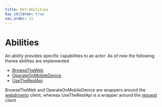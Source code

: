 ```yaml
---
title: Ref:Abilities
has_children: true
nav_order: 12
---
```


# Abilities

An ability provides specific capabilities to an actor. As of now the following theree abilities are implemented

- [BrowseTheWeb](abilities/BROWSE_THE_WEB.md)
- [OperateOnMobileDevice](abilities/OPERATE_ON_MOBILE_DEVICE.md)
- [UseTheRestApi](abilities/USE_THE_REST_API.md)

BrowseTheWeb and OperateOnMobileDevice are wrappers around the [webdriverio](https://www.npmjs.com/package/webdriver) client, whereas UseTheRestApi is a wrapper
around the [request](https://www.npmjs.com/package/request) client

